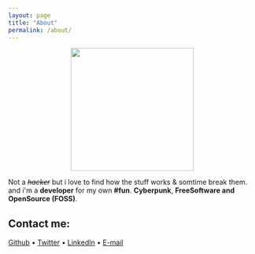 ```yaml
---
layout: page
title: "About"
permalink: /about/
---
```


<p align="center"><img src="https://pbs.twimg.com/profile_images/1002546206302724096/sQ0uG4Th_400x400.jpg" width="250"/></p>

Not a *~~hacker~~* but i love to find how the stuff works & somtime break them. and i'm a **developer** for my own **#fun**. **Cyberpunk**, **FreeSoftware and OpenSource (FOSS)**.

Contact me:
-----------

[Github](https://github.com/hihebark) • [Twitter](https://twitter.com/theblackSM) • [LinkedIn](https://www.linkedin.com/in/nezliamara) • [E-mail](mailto:n.amara@protonmail.ch)
